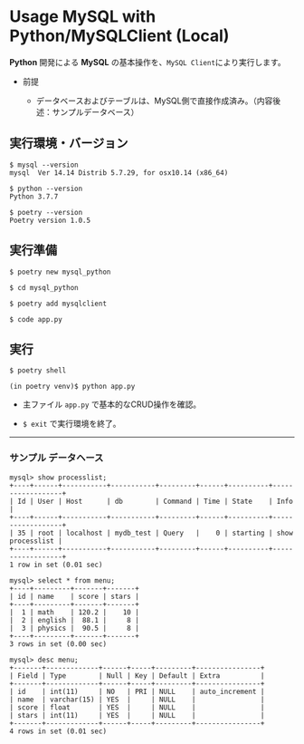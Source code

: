 # Usage MySQL with Python/MySQLClient (Local)

__Python__ 開発による __MySQL__ の基本操作を、`MySQL Client`により実行します。

- 前提

  - データベースおよびテーブルは、MySQL側で直接作成済み。（内容後述：サンプルデータベース）

## 実行環境・バージョン

  ```
  $ mysql --version
  mysql  Ver 14.14 Distrib 5.7.29, for osx10.14 (x86_64)

  $ python --version
  Python 3.7.7

  $ poetry --version
  Poetry version 1.0.5
  ```

## 実行準備

```
$ poetry new mysql_python

$ cd mysql_python

$ poetry add mysqlclient

$ code app.py
```

## 実行

```
$ poetry shell

(in poetry venv)$ python app.py
```

- 主ファイル `app.py` で基本的なCRUD操作を確認。

- `$ exit` で実行環境を終了。

---

### サンプル データヘース

```
mysql> show processlist;
+----+------+-----------+-----------+---------+------+----------+------------------+
| Id | User | Host      | db        | Command | Time | State    | Info             |
+----+------+-----------+-----------+---------+------+----------+------------------+
| 35 | root | localhost | mydb_test | Query   |    0 | starting | show processlist |
+----+------+-----------+-----------+---------+------+----------+------------------+
1 row in set (0.01 sec)

mysql> select * from menu;
+----+---------+-------+-------+
| id | name    | score | stars |
+----+---------+-------+-------+
|  1 | math    | 120.2 |    10 |
|  2 | english |  88.1 |     8 |
|  3 | physics |  90.5 |     8 |
+----+---------+-------+-------+
3 rows in set (0.00 sec)

mysql> desc menu;
+-------+-------------+------+-----+---------+----------------+
| Field | Type        | Null | Key | Default | Extra          |
+-------+-------------+------+-----+---------+----------------+
| id    | int(11)     | NO   | PRI | NULL    | auto_increment |
| name  | varchar(15) | YES  |     | NULL    |                |
| score | float       | YES  |     | NULL    |                |
| stars | int(11)     | YES  |     | NULL    |                |
+-------+-------------+------+-----+---------+----------------+
4 rows in set (0.01 sec)
```
